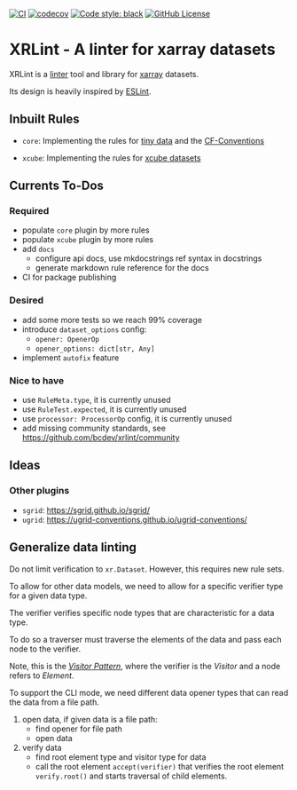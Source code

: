 [![CI](https://github.com/bcdev/xrlint/actions/workflows/tests.yml/badge.svg)](https://github.com/bcdev/xrlint/actions/workflows/tests.yml)
[![codecov](https://codecov.io/gh/bcdev/xrlint/graph/badge.svg?token=B3R6bNmAUp)](https://codecov.io/gh/bcdev/xrlint)
[![Code style: black](https://img.shields.io/badge/code%20style-black-000000.svg)](https://github.com/psf/black)
[![GitHub License](https://img.shields.io/github/license/bcdev/xrlint)](https://github.com/bcdev/xrlint)

# XRLint - A linter for xarray datasets


XRLint is a [linter](https://en.wikipedia.org/wiki/Lint_(software)) 
tool and library for [xarray]() datasets.

Its design is heavily inspired by [ESLint](https://eslint.org/).

## Inbuilt Rules

- `core`: Implementing the rules for
  [tiny data](https://tutorial.xarray.dev/intermediate/data_cleaning/05.1_intro.html)
  and the 
  [CF-Conventions](https://cfconventions.org/cf-conventions/cf-conventions.html)

- `xcube`: Implementing the rules for 
  [xcube datasets](https://xcube.readthedocs.io/en/latest/cubespec.html)

## Currents To-Dos

### Required

- populate `core` plugin by more rules
- populate `xcube` plugin by more rules
- add `docs`
  - configure api docs, use mkdocstrings ref syntax in docstrings
  - generate markdown rule reference for the docs
- CI for package publishing

### Desired
 
- add some more tests so we reach 99% coverage
- introduce `dataset_options` config:
    - `opener: OpenerOp`
    - `opener_options: dict[str, Any]`
- implement `autofix` feature

### Nice to have
 
- use `RuleMeta.type`, it is currently unused
- use `RuleTest.expected`, it is currently unused
- use `processor: ProcessorOp` config, it is currently unused
- add missing community standards, 
  see https://github.com/bcdev/xrlint/community 

## Ideas

### Other plugins

- `sgrid`: https://sgrid.github.io/sgrid/
- `ugrid`: https://ugrid-conventions.github.io/ugrid-conventions/

## Generalize data linting

Do not limit verification to `xr.Dataset`.
However, this requires new rule sets.

To allow for other data models, we need to allow 
for a specific verifier type for a given data type.

The verifier verifies specific node types
that are characteristic for a data type.

To do so a traverser must traverse the elements of the data
and pass each node to the verifier.

Note, this is the [_Visitor Pattern_](https://en.wikipedia.org/wiki/Visitor_pattern), 
where the verifier is the _Visitor_ and a node refers to _Element_.

To support the CLI mode, we need different data opener 
types that can read the data from a file path.

1. open data, if given data is a file path: 
   - find opener for file path
   - open data 
2. verify data
   - find root element type and visitor type for data 
   - call the root element `accept(verifier)` that verifies the 
     root element `verify.root()` and starts traversal of 
     child elements.
